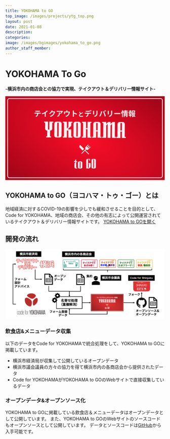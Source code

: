 ```yaml
---
title: YOKOHAMA to GO
top_image: /images/projects/ytg_top.png
layout: post
date: 2021-01-08
description: 
categories:
image: /images/bgimages/yokohama_to_go.png
author_staff_member:
---
```


# YOKOHAMA To Go

**-横浜市内の商店会との協力で実現、テイクアウト＆デリバリー情報サイト-**

![](/images/projects/ytg_ogp.png)

## YOKOHAMA to GO（ヨコハマ・トゥ・ゴー）とは
地域経済に対するCOVID-19の影響を少しでも緩和させることを目的として、Code for YOKOHAMA、地域の商店会、その他の有志によって公開運営されているテイクアウト＆デリバリー情報サイトです。
[YOKOHAMA to GOを開く](https://to-go.yokohama/)

## 開発の流れ
![](/images/projects/ytg_relation.png)

### 飲食店&メニューデータ収集
以下のデータをCode for YOKOHAMAで統合処理をして、YOKOHAMA to GOに掲載しています。
- 横浜市経済局が収集して公開しているオープンデータ
- 横浜市議会議員の方々の協力を得て横浜市内の各商店会から提供されたデータ
- Code for YOKOHAMAがYOKOHAMA to GOのWebサイトで直接収集しているデータ

### オープンデータ&オープンソース化
YOKOHAMA to GOに掲載している飲食店＆メニューデータはオープンデータとして公開しています。
また、YOKOHAMA to GOのWebサイトのソースコードもオープンソースとして公開しています。
データとソースコードは[GitHub](https://github.com/Code4Yokohama/yokohama-to-go)から入手可能です。